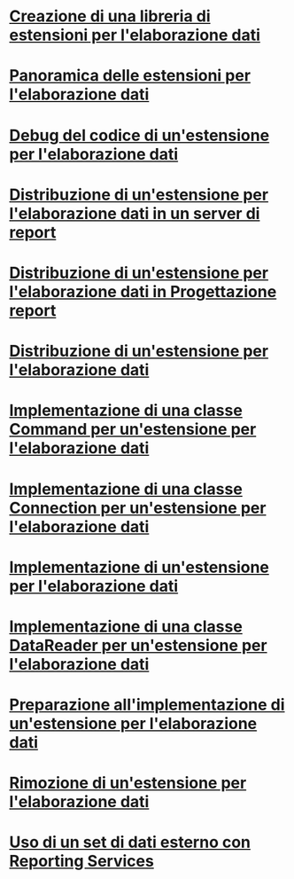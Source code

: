 # [Creazione di una libreria di estensioni per l'elaborazione dati](creating-a-data-processing-extension-library.md)
# [Panoramica delle estensioni per l'elaborazione dati](data-processing-extensions-overview.md)
# [Debug del codice di un'estensione per l'elaborazione dati](debugging-data-processing-extension-code.md)
# [Distribuzione di un'estensione per l'elaborazione dati in un server di report](deploying-a-data-processing-extension-to-a-report-server.md)
# [Distribuzione di un'estensione per l'elaborazione dati in Progettazione report](deploying-a-data-processing-extension-to-report-designer.md)
# [Distribuzione di un'estensione per l'elaborazione dati](deploying-a-data-processing-extension.md)
# [Implementazione di una classe Command per un'estensione per l'elaborazione dati](implementing-a-command-class-for-a-data-processing-extension.md)
# [Implementazione di una classe Connection per un'estensione per l'elaborazione dati](implementing-a-connection-class-for-a-data-processing-extension.md)
# [Implementazione di un'estensione per l'elaborazione dati](implementing-a-data-processing-extension.md)
# [Implementazione di una classe DataReader per un'estensione per l'elaborazione dati](implementing-a-datareader-class-for-a-data-processing-extension.md)
# [Preparazione all'implementazione di un'estensione per l'elaborazione dati](preparing-to-implement-a-data-processing-extension.md)
# [Rimozione di un'estensione per l'elaborazione dati](removing-a-data-processing-extension.md)
# [Uso di un set di dati esterno con Reporting Services](using-an-external-dataset-with-reporting-services.md)
